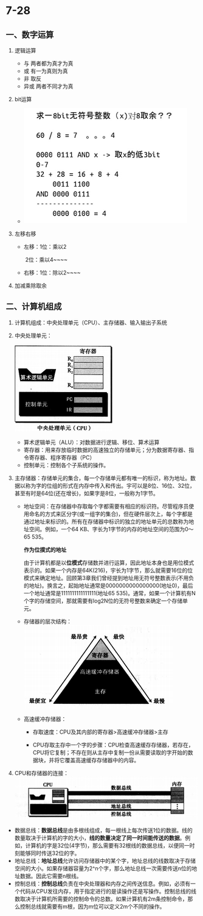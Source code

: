 # 7-28

## 一、数字运算

1. 逻辑运算

   * 与   两者都为真才为真
   * 或   有一为真则为真
   * 非   取反
   * 异或  两者不同才为真

2. bit运算

   * ![1](./noteimg/1.png)

3. 左移右移

   * 左移：1位：乘以2

     ​            2位：乘以4~~~~

   * 右移：1位：除以2~~~~

4. 加减乘除取余



## 二、计算机组成

1. 计算机组成：中央处理单元（CPU）、主存储器、输入输出子系统

2. 中央处理单元：

   ![2](./noteimg/2.png)

   * 算术逻辑单元（ALU）：对数据进行逻辑、移位、算术运算
   * 寄存器：用来存放临时数据的高速独立的存储单元；分为数据寄存器、指令寄存器、程序寄存器（PC）
   * 控制单元：控制各个子系统的操作。

3. 主存储器：存储单元的集合，每一个存储单元都有唯一的标识，称为地址。数据以称为字的位组的形式在内存中传入和传出。宇可以是8位、16位、32位，甚至有时是64位(还在增长)，如果字是8位，一般称为1字节。

   * 地址空间：在存储器中存取每个字都需要有相应的标识符。尽管程序员使用命名的方式来区分字(或一组字的集合)，但在硬件层次上，每个字都是通过地址来标识的。所有在存储器中标识的独立的地址单元的总数称为地址空间。例如，一个64 KB、字长为1字节的内存的地址空间的范围为0～65 535。

     **作为位撲式的地址**

     由于计算机都是以**位模式**存储数并进行运算，因此地址本身也是用位模式表示的。如果一个内存是64K(216)，宇长为1字节，那么就需要16位的位模式来确定地址。回顾第3章我们曾经提到地址用无符号整数表示(不用负的地址)。换言之，起始地址通常是0000000000000000(地址0)，最后一个地址通常是1111111111111111(地址65 535)。通常，如果一个计算机有N个字的存储空间，那就需要有log2N位的无符号整数来确定一个存储单元。

   * 存储器的层次结构：![3](./noteimg/3.png)

   * 高速缓冲存储器：

     * 存取速度：CPU及其内部的寄存器>高速缓冲存储器>主存

     * CPU存取主存中一个字的步骤：CPU检查高速缓存存储器，若存在，CPU将它复制；不存在则从主存中复制一份从需要读取的字开始的数据块，并将它覆盖高速缓存存储器中的内容。

4. CPU和存储器的连接：![4](./noteimg/4.png)

* 数据总线：**数据总线**是由多根线组成，每一根线上每次传送1位的数据。线的数量取决于计算机的字的大小，**线的数量决定了同一时间能传送的数据**。例如，计算机的字是32位(4字节)，那么需要有32根线的数据总线，以便同一时刻能够同时传送32位的字。
* 地址总线：**地址总线**允许访问存储器中的某个字，地址总线的线数取决于存储空间的大小。如果存储器容量为2^n个字，那么地址总线一次需要传送n位的地址数据。因此它需要n根线。
* 控制总线：**控制总线**负责在中央处理器和内存之间传送信息。例如，必须有一个代码从CPU发往内存，用于指定进行的是读操作还是写操作。控制总线的线数取决于计算机所需要的控制命令的总数。如果计算机有2m条控制命令，那么控制总线就需要有m根，因为m位可以定义2m个不同的操作。